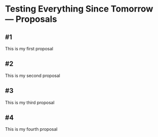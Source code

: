 # Testing Everything Since Tomorrow — Proposals

<a name='1'/> 

## #1

This is my first proposal

<a name='2'/> 

## #2

This is my second proposal

<a name='3'/> 

## #3

This is my third proposal

<a name='4'/> 

## #4

This is my fourth proposal

